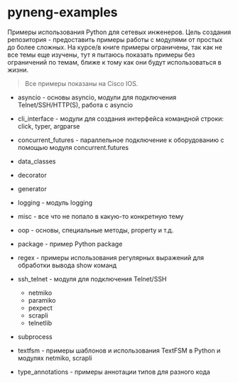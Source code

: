 # pyneng-examples

Примеры использования Python для сетевых инженеров.
Цель создания репозитория - предоставить примеры работы с модулями от простых
до более сложных. На курсе/в книге примеры ограничены, так как не все темы еще
изучены, тут я пытаюсь показать примеры без ограничений по темам, ближе к тому
как они будут использоваться в жизни.

> Все примеры показаны на Cisco IOS.

* asyncio - основы asyncio, модули для подключения Telnet/SSH/HTTP(S), работа с asyncio
* cli_interface - модули для создания интерфейса командной строки: click, typer, argparse
* concurrent_futures - параллельное подключение к оборудованию с помощью модуля concurrent.futures
* data_classes
* decorator
* generator
* logging - модуль logging
* misc - все что не попало в какую-то конкретную тему
* oop - основы, специальные методы, property и т.д.
* package - пример Python package
* regex - примеры использования регулярных выражений для обработки вывода show команд
* ssh_telnet - модуля для подключения Telnet/SSH

  * netmiko
  * paramiko
  * pexpect
  * scrapli
  * telnetlib

* subprocess
* textfsm - примеры шаблонов и использования TextFSM в Python и модулях netmiko, scrapli
* type_annotations - примеры аннотации типов для разного кода

